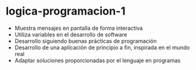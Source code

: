 # logica-programacion-1

- Muestra mensajes en pantalla de forma interactiva
- Utiliza variables en el desarrollo de software
- Desarrollo siguiendo buenas prácticas de programación
- Desarrollo de una aplicación de principio a fin, inspirada en el mundo real
- Adaptar soluciones proporcionadas por el lenguaje en programas
